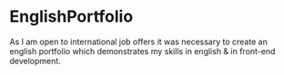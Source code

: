 # EnglishPortfolio
As I am open to international job offers it was necessary to create an english portfolio which demonstrates my skills in english &amp; in front-end development. 
